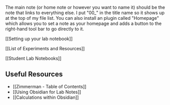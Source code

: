 The main note (or home note or however you want to name it) should be the note that links to everything else.  I put "00_" in the title name so it shows up at the top of my file list.  You can also install an plugin called "Homepage" which allows you to set a note as your homepage and adds a button to the right-hand tool bar to go directly to it.

[[Setting up your lab notebook]]

[[List of Experiments and Resources]]

[[Student Lab Notebooks]]
## Useful Resources
* [[Zimmerman - Table of Contents]]
* [[Using Obsidian for Lab Notes]]
* [[Calculations within Obsidian]]
